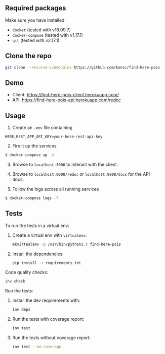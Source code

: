## Required packages

Make sure you have installed:
 * ``docker`` (tested with v18.09.7)
 * ``docker-compose`` (tested with v1.17.1)
 * ``git`` (tested with v2.17.1)

## Clone the repo

```bash
git clone --recurse-submodules https://github.com/kanoc/find-here-pois.git
```

## Demo

* Client: https://find-here-pois-client.herokuapp.com/
* API: https://find-here-pois-api.herokuapp.com/redoc

## Usage

1. Create an `.env` file containing
```.env
HERE_REST_APP_API_KEY=your-here-rest-api-key
```

2. Fire it up the services
```bash
$ docker-compose up -d
```

3. Browse to `localhost:3000` to interact with the client.

4. Browse to `localhost:9000/redoc` or `localhost:9000/docs` for the API docs.

5. Follow the logs across all running services
```bash
$ docker-compose logs -f
```

## Tests

To run the tests in a virtual env:
1. Create a virtual env with `virtualenv`:
   ```bash
   mkvirtualenv -p /usr/bin/python3.7 find-here-pois
   ```
2. Install the dependencies:
   ```bash
   pip install -r requirements.txt
   ```

Code quality checks:
```bash
inv check
```

Run the tests:
1. Install the dev requirements with:
    ```bash
    inv deps
    ```
2. Run the tests with coverage report:
    ```bash
    inv test
    ```
3. Run the tests without coverage report:
    ```bash
    inv test --no-coverage
    ```

